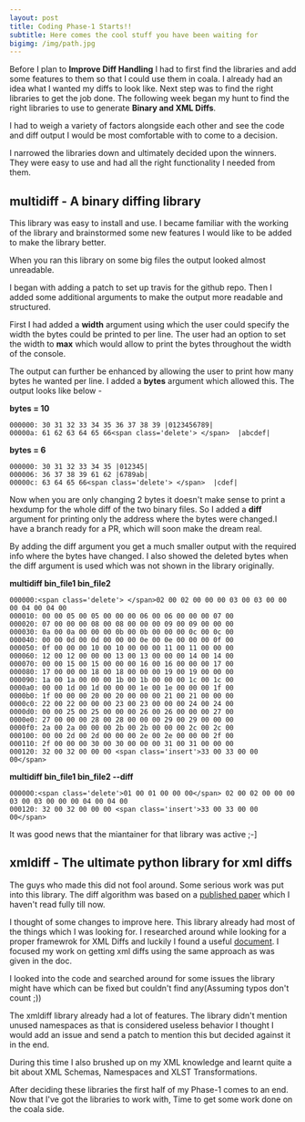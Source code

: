 ```yaml
---
layout: post
title: Coding Phase-1 Starts!!
subtitle: Here comes the cool stuff you have been waiting for
bigimg: /img/path.jpg
---
```


Before I plan to **Improve Diff Handling** I had to first find the libraries and add some features to them so that I could use them in coala.
I already had an idea what I wanted my diffs to look like. Next step was to find the right libraries to get the job done.
The following week began my hunt to find the right libraries to use to generate **Binary and XML Diffs**. 

I had to weigh a variety of factors alongside each other and see the code and diff output I would be most comfortable with to come to a decision.

I narrowed the libraries down and ultimately decided upon the winners. They were easy to use and had all the right functionality 
I needed from them. 

## multidiff - A binary diffing library

This library was easy to install and use. I became familiar with the working of the library and brainstormed some new features I would like to be added to make the library better.

When you ran this library on some big files the output looked almost unreadable. 

I began with adding a patch to set up travis for the github repo. Then I added some additional arguments to make the output
more readable and structured.

First I had added a **width** argument using which the user could specify the width the bytes could be printed to per line.
The user had an option to set the width to **max** which would allow to print the bytes throughout the width of the console.

The output can further be enhanced by allowing the user to print how many bytes he wanted per line.
I added a **bytes** argument which allowed this. The output looks like below - 

**bytes = 10**
~~~
000000: 30 31 32 33 34 35 36 37 38 39 |0123456789|
00000a: 61 62 63 64 65 66<span class='delete'> </span>  |abcdef|
~~~

**bytes = 6**
~~~
000000: 30 31 32 33 34 35 |012345|
000006: 36 37 38 39 61 62 |6789ab|
00000c: 63 64 65 66<span class='delete'> </span>  |cdef|
~~~

Now when you are only changing 2 bytes it doesn't make sense to print a hexdump for the whole diff of the two binary files. 
So I added a **diff** argument for printing only the address where the bytes were changed.I have a branch ready for a PR, which will soon make the dream real. 

By adding the diff argument you get a much smaller output with the required info where the bytes have changed. I also showed the
deleted bytes when the diff argument is used which was not shown in the library originally.

**multidiff bin_file1 bin_file2**
~~~
000000:<span class='delete'> </span>02 00 02 00 00 00 03 00 03 00 00 00 04 00 04 00 
000010: 00 00 05 00 05 00 00 00 06 00 06 00 00 00 07 00 
000020: 07 00 00 00 08 00 08 00 00 00 09 00 09 00 00 00 
000030: 0a 00 0a 00 00 00 0b 00 0b 00 00 00 0c 00 0c 00 
000040: 00 00 0d 00 0d 00 00 00 0e 00 0e 00 00 00 0f 00 
000050: 0f 00 00 00 10 00 10 00 00 00 11 00 11 00 00 00 
000060: 12 00 12 00 00 00 13 00 13 00 00 00 14 00 14 00 
000070: 00 00 15 00 15 00 00 00 16 00 16 00 00 00 17 00 
000080: 17 00 00 00 18 00 18 00 00 00 19 00 19 00 00 00 
000090: 1a 00 1a 00 00 00 1b 00 1b 00 00 00 1c 00 1c 00 
0000a0: 00 00 1d 00 1d 00 00 00 1e 00 1e 00 00 00 1f 00 
0000b0: 1f 00 00 00 20 00 20 00 00 00 21 00 21 00 00 00 
0000c0: 22 00 22 00 00 00 23 00 23 00 00 00 24 00 24 00 
0000d0: 00 00 25 00 25 00 00 00 26 00 26 00 00 00 27 00 
0000e0: 27 00 00 00 28 00 28 00 00 00 29 00 29 00 00 00 
0000f0: 2a 00 2a 00 00 00 2b 00 2b 00 00 00 2c 00 2c 00 
000100: 00 00 2d 00 2d 00 00 00 2e 00 2e 00 00 00 2f 00 
000110: 2f 00 00 00 30 00 30 00 00 00 31 00 31 00 00 00 
000120: 32 00 32 00 00 00 <span class='insert'>33 00 33 00 00 00</span>
~~~

**multidiff bin_file1 bin_file2 --diff**
~~~
000000:<span class='delete'>01 00 01 00 00 00</span> 02 00 02 00 00 00 03 00 03 00 00 00 04 00 04 00
000120: 32 00 32 00 00 00 <span class='insert'>33 00 33 00 00 00</span>
~~~

It was good news that the miantainer for that library was active ;-]

## xmldiff - The ultimate python library for xml diffs

The guys who made this did not fool around. Some serious work was put into this library. The diff algorithm was based on a 
[published paper](http://ilpubs.stanford.edu:8090/115/1/1995-46.pdf) which I haven't read fully till now. 

I thought of some changes to improve here. This library already had most of the things which I was looking for.
I researched around while looking for a proper framewrok for XML Diffs and luckily I found a useful [document](https://tools.ietf.org/html/rfc5261). I focused my work on getting xml diffs using the same approach as was given in the doc.

I looked into the code and searched around for some issues the library might have which can be fixed but couldn't find any(Assuming typos don't count ;))

The xmldiff library already had a lot of features. The library didn't mention unused namespaces as that is considered useless behavior 
I thought I would add an issue and send a patch to mention this but decided against it in the end.

During this time I also brushed up on my XML knowledge and learnt quite a bit about XML Schemas, Namespaces and XLST Transformations.



After deciding these libraries the first half of my Phase-1 comes to an end. 
Now that I've got the libraries to work with, Time to get some work done on the coala side.
